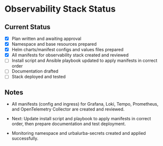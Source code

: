 # Observability Stack Status

## Current Status
- [x] Plan written and awaiting approval
- [x] Namespace and base resources prepared
- [x] Helm charts/manifest configs and values files prepared
- [x] All manifests for observability stack created and reviewed
- [ ] Install script and Ansible playbook updated to apply manifests in correct order
- [ ] Documentation drafted
- [ ] Stack deployed and tested

## Notes
- All manifests (config and ingress) for Grafana, Loki, Tempo, Prometheus, and OpenTelemetry Collector are created and reviewed.
- Next: Update install script and playbook to apply manifests in correct order, then prepare documentation and test deployment.

- Monitoring namespace and urbalurba-secrets created and applied successfully. 